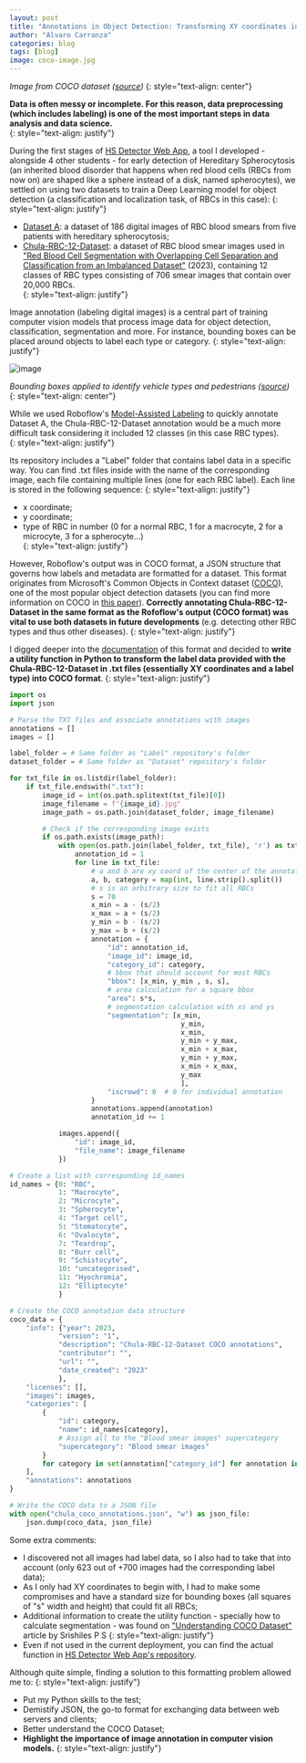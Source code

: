 ```yaml
---
layout: post
title: "Annotations in Object Detection: Transforming XY coordinates into COCO format"
author: "Alvaro Carranza"
categories: blog
tags: [blog]
image: coco-image.jpg
---
```


*Image from COCO dataset (<a href="https://medium.com/mlearning-ai/coco-dataset-what-is-it-and-how-can-we-use-it-e34a5b0c6ecd" target="_blank">source</a>)*
{: style="text-align: center"}

**Data is often messy or incomplete. For this reason, data preprocessing (which includes labeling) is one of the most important steps in data analysis and data science.**<br />
{: style="text-align: justify"}

During the first stages of <a href="https://hs-detector.streamlit.app" target="_blank">HS Detector Web App</a>, a tool I developed - alongside 4 other students - for early detection of Hereditary Spherocytosis (an inherited blood disorder that happens when red blood cells (RBCs from now on) are shaped like a sphere instead of a disk, named spherocytes), we settled on using two datasets to train a Deep Learning model for object detection (a classification and localization task, of RBCs in this case):
{: style="text-align: justify"}
- <a href="https://data.mendeley.com/datasets/c37wnbbd3c/1" target="_blank">Dataset A</a>: a dataset of 186 digital images of RBC blood smears from five patients with hereditary spherocytosis;
- <a href="https://github.com/Chula-PIC-Lab/Chula-RBC-12-Dataset/" target="_blank">Chula-RBC-12-Dataset</a>: a dataset of RBC blood smear images used in <a href="https://arxiv.org/abs/2012.01321" target="_blank">"Red Blood Cell Segmentation with Overlapping Cell Separation and Classification from an Imbalanced Dataset"</a> (2023), containing 12 classes of RBC types consisting of 706 smear images that contain over 20,000 RBCs.<br />
{: style="text-align: justify"}

Image annotation (labeling digital images) is a central part of training computer vision models that process image data for object detection, classification, segmentation and more. For instance, bounding boxes can be placed around objects to label each type or category.
{: style="text-align: justify"}

![image](https://lh5.googleusercontent.com/fSf1jZJOJk9eRfx9AIsU4jqg9TriNm0nOfNU8u0ibv5r1c_2iAptWQjpNUMY_KDBjiYI-Z6ldPujqKtNGjxMJDyHd8cKEoUq47rLTpD_ISkhPxd-rXxVnNGHd8ITlQwl5xDZ-SmbVaZrJYQZuIHkN99RSgsqCPMZQmif5g4cxepWYwXj8pDRcxg0iA)

*Bounding boxes applied to identify vehicle types and pedestrians (<a href="https://labelbox.com/guides/image-annotation/" target="_blank">source</a>)*
{: style="text-align: center"}

While we used Roboflow's <a href="https://docs.roboflow.com/annotate/use-roboflow-annotate/model-assisted-labeling" target="_blank">Model-Assisted Labeling</a> to quickly annotate Dataset A, the Chula-RBC-12-Dataset annotation would be a much more difficult task considering it included 12 classes (in this case RBC types). <br />
{: style="text-align: justify"}

Its repository includes a "Label" folder that contains label data in a specific way. You can find .txt files inside with the name of the corresponding image, each file containing multiple lines (one for each RBC label). Each line is stored in the following sequence:
{: style="text-align: justify"}
- x coordinate;
- y coordinate;
- type of RBC in number (0 for a normal RBC, 1 for a macrocyte, 2 for a microcyte, 3 for a spherocyte...)<br />
{: style="text-align: justify"}

However, Roboflow's output was in COCO format, a JSON structure that governs how labels and metadata are formatted for a dataset. This format originates from Microsoft's Common Objects in Context dataset (<a href="https://cocodataset.org/" target="_blank">COCO</a>), one of the most popular object detection datasets (you can find more information on COCO in <a href="https://arxiv.org/pdf/1405.0312.pdf" target="_blank">this paper</a>). **Correctly annotating Chula-RBC-12-Dataset in the same format as the Rofoflow's output (COCO format) was vital to use both datasets in future developments** (e.g. detecting other RBC types and thus other diseases).
{: style="text-align: justify"}

I digged deeper into the <a href="https://cocodataset.org/#format-data" target="_blank">documentation</a> of this format and decided to **write a utility function in Python to transform the label data provided with the Chula-RBC-12-Dataset in .txt files (essentially XY coordinates and a label type) into COCO format**.
{: style="text-align: justify"}

```python
import os
import json

# Parse the TXT files and associate annotations with images
annotations = []
images = []

label_folder = # Same folder as "Label" repository's folder
dataset_folder = # Same folder as "Dataset" repository's folder

for txt_file in os.listdir(label_folder):
    if txt_file.endswith(".txt"):
        image_id = int(os.path.splitext(txt_file)[0])
        image_filename = f"{image_id}.jpg"
        image_path = os.path.join(dataset_folder, image_filename)

        # Check if the corresponding image exists
        if os.path.exists(image_path):
            with open(os.path.join(label_folder, txt_file), 'r') as txt_file:
                annotation_id = 1
                for line in txt_file:
                    # a and b are xy coord of the center of the annotation
                    a, b, category = map(int, line.strip().split())
                    # s is an arbitrary size to fit all RBCs
                    s = 70
                    x_min = a - (s/2)
                    x_max = a + (s/2)
                    y_min = b - (s/2)
                    y_max = b + (s/2)
                    annotation = {
                        "id": annotation_id,
                        "image_id": image_id,
                        "category_id": category,
                        # bbox that should account for most RBCs
                        "bbox": [x_min, y_min , s, s],
                        # area calculation for a square bbox
                        "area": s*s,
                        # segmentation calculation with xs and ys
                        "segmentation": [x_min,
                                          y_min,
                                          x_min,
                                          y_min + y_max,
                                          x_min + x_max,
                                          y_min + y_max,
                                          x_min + x_max,
                                          y_max
                                          ],
                        "iscrowd": 0  # 0 for individual annotation
                    }
                    annotations.append(annotation)
                    annotation_id += 1

            images.append({
                "id": image_id,
                "file_name": image_filename
            })

# Create a list with corresponding id_names
id_names = {0: "RBC",
            1: "Macrocyte",
            2: "Microcyte",
            3: "Spherocyte",
            4: "Target cell",
            5: "Stomatocyte",
            6: "Ovalocyte",
            7: "Teardrop",
            8: "Burr cell",
            9: "Schistocyte",
            10: "uncategorised",
            11: "Hyochromia",
            12: "Elliptocyte"
            }

# Create the COCO annotation data structure
coco_data = {
    "info": {"year": 2023,
            "version": "1",
            "description": "Chula-RBC-12-Dataset COCO annotations",
            "contributor": "",
            "url": "",
            "date_created": "2023"
            },
    "licenses": [],
    "images": images,
    "categories": [
        {
            "id": category,
            "name": id_names[category],
            # Assign all to the "Blood smear images" supercategory
            "supercategory": "Blood smear images"
        }
        for category in set(annotation["category_id"] for annotation in annotations)
    ],
    "annotations": annotations
}

# Write the COCO data to a JSON file
with open("chula_coco_annotations.json", "w") as json_file:
    json.dump(coco_data, json_file)
```

Some extra comments:
- I discovered not all images had label data, so I also had to take that into account (only 623 out of +700 images had the corresponding label data);
- As I only had XY coordinates to begin with, I had to make some compromises and have a standard size for bounding boxes (all squares of "s" width and height) that could fit all RBCs;
- Additional information to create the utility function - specially how to calculate segmentation - was found on <a href="https://www.section.io/engineering-education/understanding-coco-dataset/" target="_blank">"Understanding COCO Dataset"</a> article by Srishiles P S
{: style="text-align: justify"}
- Even if not used in the current deployment, you can find the actual function in <a href="https://github.com/rcarrillocruz/hereditary_spherocytosis_detection/blob/master/backend/ml_logic/utils.py" target="_blank">HS Detector Web App's repository</a>.

Although quite simple, finding a solution to this formatting problem allowed me to:
{: style="text-align: justify"}
- Put my Python skills to the test;
- Demistify JSON, the go-to format for exchanging data between web servers and clients;
- Better understand the COCO Dataset;
- **Highlight the importance of image annotation in computer vision models.**
{: style="text-align: justify"}
